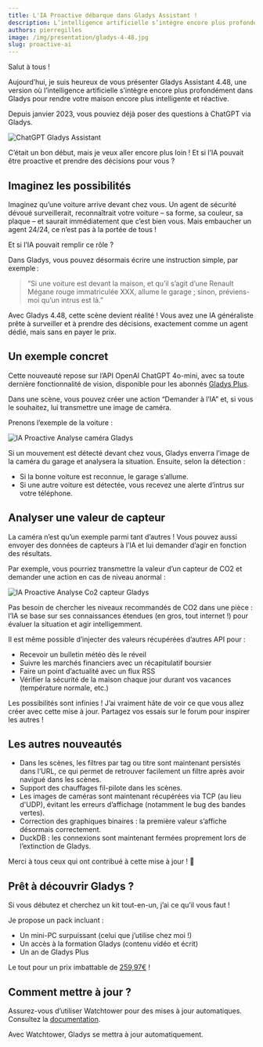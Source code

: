 ```yaml
---
title: L'IA Proactive débarque dans Gladys Assistant !
description: L’intelligence artificielle s’intègre encore plus profondément dans Gladys pour rendre votre maison encore plus intelligente et réactive.
authors: pierregilles
image: /img/presentation/gladys-4-48.jpg
slug: proactive-ai
---
```


Salut à tous !

Aujourd’hui, je suis heureux de vous présenter Gladys Assistant 4.48, une version où l’intelligence artificielle s’intègre encore plus profondément dans Gladys pour rendre votre maison encore plus intelligente et réactive.

Depuis janvier 2023, vous pouviez déjà poser des questions à ChatGPT via Gladys.

![ChatGPT Gladys Assistant](../../../static/img/articles/fr/gladys-4-48/chatgpt-gladys.jpg)

C’était un bon début, mais je veux aller encore plus loin ! Et si l’IA pouvait être proactive et prendre des décisions pour vous ?

<!-- truncate -->

## Imaginez les possibilités

Imaginez qu’une voiture arrive devant chez vous. Un agent de sécurité dévoué surveillerait, reconnaîtrait votre voiture – sa forme, sa couleur, sa plaque – et saurait immédiatement que c’est bien vous. Mais embaucher un agent 24/24, ce n’est pas à la portée de tous !

Et si l’IA pouvait remplir ce rôle ?

Dans Gladys, vous pouvez désormais écrire une instruction simple, par exemple :

> “Si une voiture est devant la maison, et qu’il s’agit d’une Renault Mégane rouge immatriculée XXX, allume le garage ; sinon, préviens-moi qu’un intrus est là.”

Avec Gladys 4.48, cette scène devient réalité ! Vous avez une IA généraliste prête à surveiller et à prendre des décisions, exactement comme un agent dédié, mais sans en payer le prix.

## Un exemple concret

Cette nouveauté repose sur l’API OpenAI ChatGPT 4o-mini, avec sa toute dernière fonctionnalité de vision, disponible pour les abonnés [Gladys Plus](/fr/plus/).

Dans une scène, vous pouvez créer une action “Demander à l’IA” et, si vous le souhaitez, lui transmettre une image de caméra.

Prenons l’exemple de la voiture :

![IA Proactive Analyse caméra Gladys](../../../static/img/articles/fr/gladys-4-48/ask-ai-camera.png)

Si un mouvement est détecté devant chez vous, Gladys enverra l’image de la caméra du garage et analysera la situation. Ensuite, selon la détection :

- Si la bonne voiture est reconnue, le garage s’allume.
- Si une autre voiture est détectée, vous recevez une alerte d’intrus sur votre téléphone.

## Analyser une valeur de capteur

La caméra n’est qu’un exemple parmi tant d’autres ! Vous pouvez aussi envoyer des données de capteurs à l’IA et lui demander d’agir en fonction des résultats.

Par exemple, vous pourriez transmettre la valeur d’un capteur de CO2 et demander une action en cas de niveau anormal :

![IA Proactive Analyse Co2 capteur Gladys](../../../static/img/articles/fr/gladys-4-48/ask-ai-sensor.png)

Pas besoin de chercher les niveaux recommandés de CO2 dans une pièce : l’IA se base sur ses connaissances étendues (en gros, tout internet !) pour évaluer la situation et agir intelligemment.

Il est même possible d’injecter des valeurs récupérées d’autres API pour :

- Recevoir un bulletin météo dès le réveil
- Suivre les marchés financiers avec un récapitulatif boursier
- Faire un point d’actualité avec un flux RSS
- Vérifier la sécurité de la maison chaque jour durant vos vacances (température normale, etc.)

Les possibilités sont infinies ! J’ai vraiment hâte de voir ce que vous allez créer avec cette mise à jour. Partagez vos essais sur le forum pour inspirer les autres !

## Les autres nouveautés

- Dans les scènes, les filtres par tag ou titre sont maintenant persistés dans l’URL, ce qui permet de retrouver facilement un filtre après avoir navigué dans les scènes.
- Support des chauffages fil-pilote dans les scènes.
- Les images de caméras sont maintenant récupérées via TCP (au lieu d'UDP), évitant les erreurs d’affichage (notamment le bug des bandes vertes).
- Correction des graphiques binaires : la première valeur s’affiche désormais correctement.
- DuckDB : les connexions sont maintenant fermées proprement lors de l’extinction de Gladys.

Merci à tous ceux qui ont contribué à cette mise à jour ! 🙌

## Prêt à découvrir Gladys ?

Si vous débutez et cherchez un kit tout-en-un, j’ai ce qu’il vous faut !

Je propose un pack incluant :

- Un mini-PC surpuissant (celui que j’utilise chez moi !)
- Un accès à la formation Gladys (contenu vidéo et écrit)
- Un an de Gladys Plus

Le tout pour un prix imbattable de [259,97€](/fr/starter-kit/) !

## Comment mettre à jour ?

Assurez-vous d’utiliser Watchtower pour des mises à jour automatiques. Consultez la [documentation](/fr/docs/installation/docker#mise-à-jour-automatique-avec-watchtower).

Avec Watchtower, Gladys se mettra à jour automatiquement.
